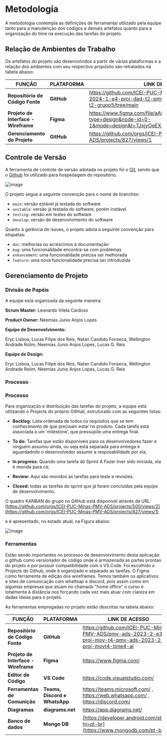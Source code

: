 
# Metodologia

A metodologia contempla as definições de ferramental utilizado pela equipe tanto para a manutenção dos códigos e demais artefatos quanto para a organização do time na execução das tarefas do projeto.

## Relação de Ambientes de Trabalho

Os artefatos do projeto são desenvolvidos a partir de várias plataformas e a relação dos ambientes com seu respectivo propósito são retratados na tabela abaixo:

|**FUNÇÃO**| **PLATAFORMA** |**LINK DE ACESSO**|
|--------------------|------------------------------------|----------------------------------------|
|**Repositório de Código Fonte**|**GitHub**|https://github.com/ICEI-PUC-Minas-PMV-ADS/pmv-ads-2024-1-e4-proj-dad-t2-pmv-ads-2024-1-e4-proj-dad-t2-grupo5/tree/main|
|**Projeto de Interface - Wireframe**|**Figma**|https://www.figma.com/file/aAPaszbFXkKaltQfGrKep2/Untitled?type=design&node-id=0-1&mode=design&t=TJxjyOeEX2hUBGv7-0|
|**Gerenciamento do Projeto**| **GitHub**|https://github.com/orgs/ICEI-PUC-Minas-PMV-ADS/projects/827/views/1|


## Controle de Versão

A ferramenta de controle de versão adotada no projeto foi o
[Git](https://git-scm.com/), sendo que o [Github](https://github.com)
foi utilizado para hospedagem do repositório.

![image](https://github.com/ICEI-PUC-Minas-PMV-ADS/pmv-ads-2023-2-e3-proj-mov-t4-pmv-ads-2023-2-e3-proj-movt4-time4-aj/assets/90806252/71a96b1a-cd03-4e27-82c5-53fc9d88c41f)


O projeto segue a seguinte convenção para o nome de branches:

- `main`: versão estável já testada do software
- `unstable`: versão já testada do software, porém instável
- `testing`: versão em testes do software
- `develop`: versão de desenvolvimento do software

Quanto à gerência de issues, o projeto adota a seguinte convenção para
etiquetas:

- `doc`: melhorias ou acréscimos à documentação
- `bug`: uma funcionalidade encontra-se com problemas
- `enhancement`: uma funcionalidade precisa ser melhorada
- `feature`: uma nova funcionalidade precisa ser introduzida

## Gerenciamento de Projeto

### Divisão de Papéis
A equipe está organizada da seguinte maneira:

**Scrum Master:** Leonardo Vilela Cardoso

**Product Owner:** Neemias Junio Anjos Lopes

**Equipe de Desenvolvimento:**

Eryc Lisboa,
Lucas Filipe dos Reis,
Natan Candido Fonseca,
Wellington Andrade Rolim,
Neemias Junio Anjos Lopes,
Lucas G. Reis

**Equipe de Design:**

Eryc Lisboa,
Lucas Filipe dos Reis,
Natan Candido Fonseca,
Wellington Andrade Rolim,
Neemias Junio Anjos Lopes,
Lucas G. Reis

### Processo

### Processo

Para organização e distribuição das tarefas do projeto, a equipe está utilizando o  Projects do próprio GitHub, estruturado com as seguintes listas:

  
- **Backlog:** Lista ordenada de todos os requisitos que se tem conhecimento de que precisam estar no produto. Cada tarefa está associada a um 'milestone', que pressupõe uma entrega final.

- **To do:** Tarefas que estão disponíveis para os desenvolvedores fazer e ninguém assumiu ainda, ou seja está separada para entrega e aguardadndo o desenvolvedor assumir a resposabilidade por ela;

- **In progress:** Quando uma tarefa do Sprint A Fazer tiver sido iniciada, ela é movida para cá;

- **Review:** Aqui são movidos as tarefas para teste e revisões.

- **Closed:** todas as tarefas do sprint que já foram concluídas pela equipe de desenvolvimento.

O quadro KANBAN do grupo no GitHub está disponível através da URL:
[https://github.com/orgs/ICEI-PUC-Minas-PMV-ADS/projects/500/views/2](https://github.com/orgs/ICEI-PUC-Minas-PMV-ADS/projects/827/views/1)

e é apresentado, no estado atual, na Figura abaixo:

![image](https://github.com/ICEI-PUC-Minas-PMV-ADS/pmv-ads-2024-1-e4-proj-dad-t2-pmv-ads-2024-1-e4-proj-dad-t2-grupo5/assets/90806252/0452bcdc-92f5-4a2e-8a37-31aa0de07c6a)

### Ferramentas

 Estão sendo importantes no processo de desenvolvimento desta aplicação: o github como versionador de código onde é armazenada as partes prontas do projeto e por possuir compatibilidade com o VS.Code. Foi escolhido o Projects do Github, onde é organizado e separado as tarefas. O Figma como ferramenta de edição dos wireframes. 
 Temos também os aplicativos e sites de comunicação com whattsap e discord, pois assim como em algumas empresas que atuam no chamado "home office" o curso é totalmente à distância nos forçando cada vez mais atuar com clareza em dadas ideias para o projeto.
 
As ferramentas empregadas no projeto estão descritas na tabela abaixo:

|**FUNÇÃO**| **PLATAFORMA** |**LINK DE ACESSO**|
|--------------------|------------------------------------|----------------------------------------|
|**Repositório de Código Fonte**|**GitHub**|https://github.com/ICEI-PUC-Minas-PMV-ADS/pmv-ads-2023-2-e3-proj-mov-t4-pmv-ads-2023-2-e3-proj-movt4-time4-aj|
|**Projeto de Interface - Wireframe**|**Figma**|https://www.figma.com/|
|**Editor de Código**|**VS Code**|https://code.visualstudio.com/|
|**Ferramentas de Comunição**|**Teams, Discord e WhatsApp**|https://teams.microsoft.com/ , https://web.whatsapp.com/ , https://discord.com/|
|**Diagramas**| **diagrams.net**| https://app.diagrams.net/|
|**Banco de dados**| **Mongo DB**| [https://developer.android.com/studio?hl=pt-br](https://www.mongodb.com/pt-br)|

